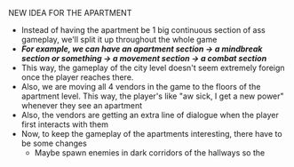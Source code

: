 NEW IDEA FOR THE APARTMENT

- Instead of having the apartment be 1 big continuous section of ass gameplay, we'll split it up throughout the whole game
- ***For example, we can have an apartment section -> a mindbreak section or something -> a movement section -> a combat section***
- This way, the gameplay of the city level doesn't seem extremely foreign once the player reaches there.
- Also, we are moving all 4 vendors in the game to the floors of the apartment level. This way, the player's like "aw sick, I get a new power" whenever they see an apartment
- Also, the vendors are getting an extra line of dialogue when the player first interacts with them
- Now, to keep the gameplay of the apartments interesting, there have to be some changes
	- Maybe spawn enemies in dark corridors of the hallways so the
